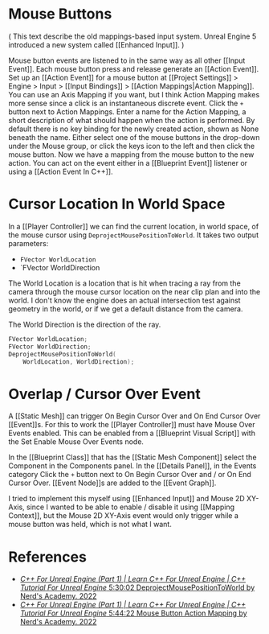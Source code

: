 # Mouse Buttons

(
This text describe the old mappings-based input system. Unreal Engine 5 introduced a new system called [[Enhanced Input]].
)

Mouse button events are listened to in the same way as all other [[Input Event]].
Each mouse button press and release generate an [[Action Event]].
Set up an [[Action Event]] for a mouse button at [[Project Settings]] > Engine > Input > [[Input Bindings]] > [[Action Mappings|Action Mapping]].
You can use an Axis Mapping if you want, but I think Action Mapping makes more sense since a click is an instantaneous discrete event.
Click the `+` button next to Action Mappings.
Enter a name for the Action Mapping, a short description of what should happen when the action is performed.
By default there is no key binding for the newly created action, shown as None beneath the name.
Either select one of the mouse buttons in the drop-down under the Mouse group, or click the keys icon to the left and then click the mouse button.
Now we have a mapping from the mouse button to the new action.
You can act on the event either in a [[Blueprint Event]] listener or using a [[Action Event In C++]].


# Cursor Location In World Space
In a [[Player Controller]] we can find the current location, in world space, of the mouse cursor using `DeprojectMousePositionToWorld`.
It takes two output parameters:
- `FVector WorldLocation`
- `FVector WorldDirection

The World Location is a location that is hit when tracing a ray from the camera through the mouse cursor location on the near clip plan and into the world.
I don't know the engine does an actual intersection test against geometry in the world, or if we get a default distance from the camera.

The World Direction is the direction of the ray.

```cpp
FVector WorldLocation;
FVector WorldDirection;
DeprojectMousePositionToWorld(
	WorldLocation, WorldDirection);
```


# Overlap / Cursor Over Event

A [[Static Mesh]] can trigger On Begin Cursor Over and On End Cursor Over [[Event]]s.
For this to work the [[Player Controller]] must have Mouse Over Events enabled.
This can be enabled from a [[Blueprint Visual Script]] with the Set Enable Mouse Over Events node.

In the [[Blueprint Class]] that has the [[Static Mesh Component]] select the Component in the Components panel.
In the [[Details Panel]], in the Events category Click the `+` button next to On Begin Cursor Over and / or On End Cursor Over.
[[Event Node]]s are added to the [[Event Graph]].

I tried to implement this myself using [[Enhanced Input]] and Mouse 2D XY-Axis,
since I wanted to be able to enable / disable it using [[Mapping Context]],
but the Mouse 2D XY-Axis event would only trigger while a mouse button was held,
which is not what I want.


# References
- [_C++ For Unreal Engine (Part 1) | Learn C++ For Unreal Engine | C++ Tutorial For Unreal Engine_ 5:30:02 DeprojectMousePositionToWorld by Nerd's Academy. 2022](https://youtu.be/47z5sVbxmUo?list=PLkDceauvDXDy23KPR7tU2lkA9C69MzI0k&t=19802)
- [_C++ For Unreal Engine (Part 1) | Learn C++ For Unreal Engine | C++ Tutorial For Unreal Engine_ 5:44:22 Mouse Button Action Mapping by Nerd's Academy. 2022](https://youtu.be/47z5sVbxmUo?list=PLkDceauvDXDy23KPR7tU2lkA9C69MzI0k&t=20672)


